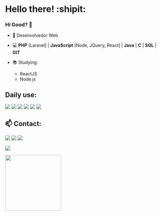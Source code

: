 # Hello there! :shipit:

### Hi Good? 👋 

- :man: Desenvolvedor Web
- :computer: **PHP** [Laravel] | **JavaScript** [Node, JQuery, React] | **Java** | **C** | **SQL** | **GIT**

- 📚 Studying:
  - ReactJS
  - Node.js

## Daily use:

![](https://img.shields.io/badge/HTML5-E34F26?style=for-the-badge&logo=html5&logoColor=white)
![](https://img.shields.io/badge/CSS3-1572B6?style=for-the-badge&logo=css3&logoColor=white)
![](https://img.shields.io/badge/PHP-777BB4?style=for-the-badge&logo=php&logoColor=white)
![](https://img.shields.io/badge/JavaScript-F7DF1E?style=for-the-badge&logo=javascript&logoColor=black)
![](https://img.shields.io/badge/Windows-0078D6?style=for-the-badge&logo=windows&logoColor=white)
![](https://img.shields.io/badge/Git-100000?style=for-the-badge&logo=github&logoColor=white)


## :mailbox: Contact:

[![](https://img.shields.io/badge/Gmail-D14836?style=for-the-badge&logo=gmail&logoColor=white)](mailto:lucs.silva11@gmail.com)
[![](https://img.shields.io/badge/LinkedIn-0077B5?style=for-the-badge&logo=linkedin&logoColor=white)](https://linkedin.com/in/lucssilva11)
[![](https://img.shields.io/badge/Instagram-E4405F?style=for-the-badge&logo=instagram&logoColor=white)](https://www.instagram.com/luccasfes/)

![](https://github-readme-stats.vercel.app/api?username=luccasfes&show_icons=true&theme=dark)
<div>
  <a href="https://github.com/luccasfes">
    <img height="180em" src="https://github-readme-stats.vercel.app/api/top-langs/?username=luccasfes&layout=compact&langs_count=7&theme=dark"/>
  </a>
</div>







<div>
 
</div>

<!--
**luccasfes/luccasfes** is a ✨ _special_ ✨ repository because its `README.md` (this file) appears on your GitHub profile.

Here are some ideas to get you started:

- 🔭 I’m currently working on ...
- 🌱 I’m currently learning ...
- 👯 I’m looking to collaborate on ...
- 🤔 I’m looking for help with ...
- 💬 Ask me about ...
- 📫 How to reach me: ...
- 😄 Pronouns: ...
- ⚡ Fun fact: ...
-->

